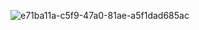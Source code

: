 ![e71ba11a-c5f9-47a0-81ae-a5f1dad685ac](https://user-images.githubusercontent.com/100318892/197370801-641d374e-01ea-4759-9b28-57fc8064d455.png)
